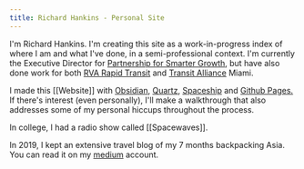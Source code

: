 ```yaml
---
title: Richard Hankins - Personal Site
---
```

I'm Richard Hankins. I'm creating this site as a work-in-progress index of where I am and what I've done, in a semi-professional context.  I'm currently the Executive Director for [Partnership for Smarter Growth](https://psgrichmond.org), but have also done work for both [RVA Rapid Transit](https://rvarapidtransit.org) and [Transit Alliance](https://transitalliance.miami) Miami.

I made this [[Website]] with [Obsidian](https://obsidian.md), [Quartz](https://quartz.jzhao.xyz/), [Spaceship](spaceship.com) and [Github Pages.](https://pages.github.com) If there's interest (even personally), I'll make a walkthrough that also addresses some of my personal hiccups throughout the process.

In college, I had a radio show called [[Spacewaves]].

In 2019, I kept an extensive travel blog of my 7 months backpacking Asia.  You can read it on my [medium](https://richintransit.medium.com) account.  
